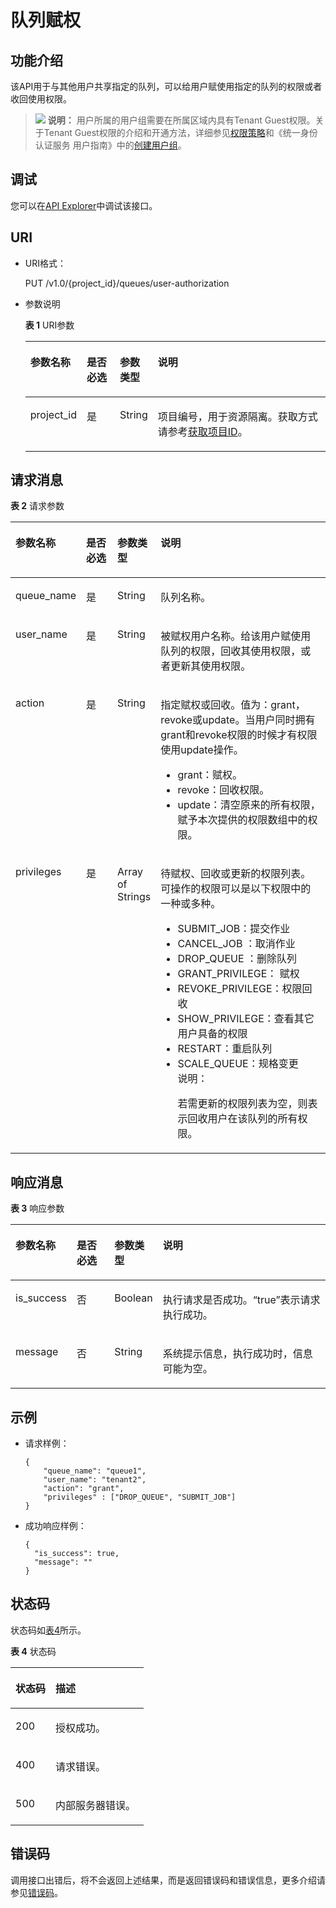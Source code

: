 # 队列赋权<a name="dli_02_0037"></a>

## 功能介绍<a name="sceddf7b9a0c84fc49214cbbbc5531e96"></a>

该API用于与其他用户共享指定的队列，可以给用户赋使用指定的队列的权限或者收回使用权限。

>![](public_sys-resources/icon-note.gif) **说明：** 
>用户所属的用户组需要在所属区域内具有Tenant Guest权限。关于Tenant Guest权限的介绍和开通方法，详细参见[权限策略](https://support.huaweicloud.com/usermanual-permissions/iam_01_0001.html)和《统一身份认证服务 用户指南》中的[创建用户组](https://support.huaweicloud.com/usermanual-iam/iam_03_0001.html)。

## 调试<a name="section556523314214"></a>

您可以在[API Explorer](https://apiexplorer.developer.huaweicloud.com/apiexplorer/doc?product=DLI&api=RegisterAuthorizedQueue)中调试该接口。

## URI<a name="s089f761f37bb406c802deb01d276ec5a"></a>

-   URI格式：

    PUT /v1.0/\{project\_id\}/queues/user-authorization

-   参数说明

    **表 1**  URI参数

    <a name="zh-cn_topic_0069077803_table60779388"></a>
    <table><thead align="left"><tr id="zh-cn_topic_0069077803_row61411666"><th class="cellrowborder" valign="top" width="13.58%" id="mcps1.2.5.1.1"><p id="a420a62a594f9410eaea229ffc8037a61"><a name="a420a62a594f9410eaea229ffc8037a61"></a><a name="a420a62a594f9410eaea229ffc8037a61"></a>参数名称</p>
    </th>
    <th class="cellrowborder" valign="top" width="11.52%" id="mcps1.2.5.1.2"><p id="zh-cn_topic_0069077803_p873025824211"><a name="zh-cn_topic_0069077803_p873025824211"></a><a name="zh-cn_topic_0069077803_p873025824211"></a>是否必选</p>
    </th>
    <th class="cellrowborder" valign="top" width="11.99%" id="mcps1.2.5.1.3"><p id="p164413358113"><a name="p164413358113"></a><a name="p164413358113"></a>参数类型</p>
    </th>
    <th class="cellrowborder" valign="top" width="62.91%" id="mcps1.2.5.1.4"><p id="a692d3cd97b464aed90ba6d841900a4a5"><a name="a692d3cd97b464aed90ba6d841900a4a5"></a><a name="a692d3cd97b464aed90ba6d841900a4a5"></a>说明</p>
    </th>
    </tr>
    </thead>
    <tbody><tr id="zh-cn_topic_0069077803_row48589216"><td class="cellrowborder" valign="top" width="13.58%" headers="mcps1.2.5.1.1 "><p id="zh-cn_topic_0069077803_p43412436"><a name="zh-cn_topic_0069077803_p43412436"></a><a name="zh-cn_topic_0069077803_p43412436"></a>project_id</p>
    </td>
    <td class="cellrowborder" valign="top" width="11.52%" headers="mcps1.2.5.1.2 "><p id="zh-cn_topic_0069077803_p26746391"><a name="zh-cn_topic_0069077803_p26746391"></a><a name="zh-cn_topic_0069077803_p26746391"></a>是</p>
    </td>
    <td class="cellrowborder" valign="top" width="11.99%" headers="mcps1.2.5.1.3 "><p id="p14454352120"><a name="p14454352120"></a><a name="p14454352120"></a>String</p>
    </td>
    <td class="cellrowborder" valign="top" width="62.91%" headers="mcps1.2.5.1.4 "><p id="p1310472724012"><a name="p1310472724012"></a><a name="p1310472724012"></a>项目编号，用于资源隔离。获取方式请参考<a href="获取项目ID.md">获取项目ID</a>。</p>
    </td>
    </tr>
    </tbody>
    </table>


## 请求消息<a name="s12a2bb8f04cb4cd3aab54cafd3774713"></a>

**表 2**  请求参数

<a name="zh-cn_topic_0069077913_table37651716"></a>
<table><thead align="left"><tr id="zh-cn_topic_0069077913_row4142140"><th class="cellrowborder" valign="top" width="13.5%" id="mcps1.2.5.1.1"><p id="a51d5445bbbc84f52a498a3ed190e346e"><a name="a51d5445bbbc84f52a498a3ed190e346e"></a><a name="a51d5445bbbc84f52a498a3ed190e346e"></a>参数名称</p>
</th>
<th class="cellrowborder" valign="top" width="12.73%" id="mcps1.2.5.1.2"><p id="a1e3bd8c29259430ca52ca80a971968ed"><a name="a1e3bd8c29259430ca52ca80a971968ed"></a><a name="a1e3bd8c29259430ca52ca80a971968ed"></a>是否必选</p>
</th>
<th class="cellrowborder" valign="top" width="10.18%" id="mcps1.2.5.1.3"><p id="a71de604936d14d959d699d4e2a8a6d47"><a name="a71de604936d14d959d699d4e2a8a6d47"></a><a name="a71de604936d14d959d699d4e2a8a6d47"></a>参数类型</p>
</th>
<th class="cellrowborder" valign="top" width="63.59%" id="mcps1.2.5.1.4"><p id="a9546312a16f74db3a8c8eef7413da6b3"><a name="a9546312a16f74db3a8c8eef7413da6b3"></a><a name="a9546312a16f74db3a8c8eef7413da6b3"></a>说明</p>
</th>
</tr>
</thead>
<tbody><tr id="zh-cn_topic_0069077913_row21898123"><td class="cellrowborder" valign="top" width="13.5%" headers="mcps1.2.5.1.1 "><p id="zh-cn_topic_0069077913_p28917527"><a name="zh-cn_topic_0069077913_p28917527"></a><a name="zh-cn_topic_0069077913_p28917527"></a>queue_name</p>
</td>
<td class="cellrowborder" valign="top" width="12.73%" headers="mcps1.2.5.1.2 "><p id="zh-cn_topic_0069077913_p60618311"><a name="zh-cn_topic_0069077913_p60618311"></a><a name="zh-cn_topic_0069077913_p60618311"></a>是</p>
</td>
<td class="cellrowborder" valign="top" width="10.18%" headers="mcps1.2.5.1.3 "><p id="zh-cn_topic_0069077913_p11136131"><a name="zh-cn_topic_0069077913_p11136131"></a><a name="zh-cn_topic_0069077913_p11136131"></a>String</p>
</td>
<td class="cellrowborder" valign="top" width="63.59%" headers="mcps1.2.5.1.4 "><p id="zh-cn_topic_0069077913_p29611444"><a name="zh-cn_topic_0069077913_p29611444"></a><a name="zh-cn_topic_0069077913_p29611444"></a>队列名称。</p>
</td>
</tr>
<tr id="zh-cn_topic_0069077913_row65176412"><td class="cellrowborder" valign="top" width="13.5%" headers="mcps1.2.5.1.1 "><p id="zh-cn_topic_0069077913_p44798039"><a name="zh-cn_topic_0069077913_p44798039"></a><a name="zh-cn_topic_0069077913_p44798039"></a>user_name</p>
</td>
<td class="cellrowborder" valign="top" width="12.73%" headers="mcps1.2.5.1.2 "><p id="zh-cn_topic_0069077913_p4762555"><a name="zh-cn_topic_0069077913_p4762555"></a><a name="zh-cn_topic_0069077913_p4762555"></a>是</p>
</td>
<td class="cellrowborder" valign="top" width="10.18%" headers="mcps1.2.5.1.3 "><p id="zh-cn_topic_0069077913_p50222638"><a name="zh-cn_topic_0069077913_p50222638"></a><a name="zh-cn_topic_0069077913_p50222638"></a>String</p>
</td>
<td class="cellrowborder" valign="top" width="63.59%" headers="mcps1.2.5.1.4 "><p id="zh-cn_topic_0069077913_p41501915"><a name="zh-cn_topic_0069077913_p41501915"></a><a name="zh-cn_topic_0069077913_p41501915"></a>被赋权用户名称。给该用户赋使用队列的权限，回收其使用权限，或者更新其使用权限。</p>
</td>
</tr>
<tr id="zh-cn_topic_0069077913_row37972918"><td class="cellrowborder" valign="top" width="13.5%" headers="mcps1.2.5.1.1 "><p id="zh-cn_topic_0069077913_p55907498"><a name="zh-cn_topic_0069077913_p55907498"></a><a name="zh-cn_topic_0069077913_p55907498"></a>action</p>
</td>
<td class="cellrowborder" valign="top" width="12.73%" headers="mcps1.2.5.1.2 "><p id="zh-cn_topic_0069077913_p32213483"><a name="zh-cn_topic_0069077913_p32213483"></a><a name="zh-cn_topic_0069077913_p32213483"></a>是</p>
</td>
<td class="cellrowborder" valign="top" width="10.18%" headers="mcps1.2.5.1.3 "><p id="zh-cn_topic_0069077913_p59155296"><a name="zh-cn_topic_0069077913_p59155296"></a><a name="zh-cn_topic_0069077913_p59155296"></a>String</p>
</td>
<td class="cellrowborder" valign="top" width="63.59%" headers="mcps1.2.5.1.4 "><p id="zh-cn_topic_0069077913_p26849649"><a name="zh-cn_topic_0069077913_p26849649"></a><a name="zh-cn_topic_0069077913_p26849649"></a>指定赋权或回收。值为：grant，revoke或update。当用户同时拥有grant和revoke权限的时候才有权限使用update操作。</p>
<a name="ul47762655161943"></a><a name="ul47762655161943"></a><ul id="ul47762655161943"><li>grant：赋权。</li><li>revoke：回收权限。</li><li>update：清空原来的所有权限，赋予本次提供的权限数组中的权限。</li></ul>
</td>
</tr>
<tr id="row142119511444"><td class="cellrowborder" valign="top" width="13.5%" headers="mcps1.2.5.1.1 "><p id="p742117519441"><a name="p742117519441"></a><a name="p742117519441"></a>privileges</p>
</td>
<td class="cellrowborder" valign="top" width="12.73%" headers="mcps1.2.5.1.2 "><p id="p1942117524415"><a name="p1942117524415"></a><a name="p1942117524415"></a>是</p>
</td>
<td class="cellrowborder" valign="top" width="10.18%" headers="mcps1.2.5.1.3 "><p id="p16421195114410"><a name="p16421195114410"></a><a name="p16421195114410"></a>Array of Strings</p>
</td>
<td class="cellrowborder" valign="top" width="63.59%" headers="mcps1.2.5.1.4 "><p id="p96314379434"><a name="p96314379434"></a><a name="p96314379434"></a>待赋权、回收或更新的权限列表。可操作的权限可以是以下权限中的一种或多种。</p>
<a name="ul166010412433"></a><a name="ul166010412433"></a><ul id="ul166010412433"><li>SUBMIT_JOB：提交作业</li><li>CANCEL_JOB ：取消作业</li><li>DROP_QUEUE  ：删除队列</li><li>GRANT_PRIVILEGE： 赋权</li><li>REVOKE_PRIVILEGE：权限回收</li><li>SHOW_PRIVILEGE：查看其它用户具备的权限</li><li>RESTART：重启队列</li><li>SCALE_QUEUE：规格变更<div class="note" id="note1903424155315"><a name="note1903424155315"></a><a name="note1903424155315"></a><span class="notetitle"> 说明： </span><div class="notebody"><p id="p1990317247534"><a name="p1990317247534"></a><a name="p1990317247534"></a>若需更新的权限列表为空，则表示回收用户在该队列的所有权限。</p>
</div></div>
</li></ul>
</td>
</tr>
</tbody>
</table>

## 响应消息<a name="sa1f1a27b463a4b4aaad3505d949195ad"></a>

**表 3**  响应参数

<a name="zh-cn_topic_0069077913_table49681121"></a>
<table><thead align="left"><tr id="zh-cn_topic_0069077913_row17907755"><th class="cellrowborder" valign="top" width="13.139999999999999%" id="mcps1.2.5.1.1"><p id="p5481173914437"><a name="p5481173914437"></a><a name="p5481173914437"></a>参数名称</p>
</th>
<th class="cellrowborder" valign="top" width="13.469999999999999%" id="mcps1.2.5.1.2"><p id="p64816395439"><a name="p64816395439"></a><a name="p64816395439"></a>是否必选</p>
</th>
<th class="cellrowborder" valign="top" width="11.469999999999999%" id="mcps1.2.5.1.3"><p id="p16481153917437"><a name="p16481153917437"></a><a name="p16481153917437"></a>参数类型</p>
</th>
<th class="cellrowborder" valign="top" width="61.919999999999995%" id="mcps1.2.5.1.4"><p id="p20481139134318"><a name="p20481139134318"></a><a name="p20481139134318"></a>说明</p>
</th>
</tr>
</thead>
<tbody><tr id="zh-cn_topic_0069077913_row49887316"><td class="cellrowborder" valign="top" width="13.139999999999999%" headers="mcps1.2.5.1.1 "><p id="zh-cn_topic_0069077913_p14340816"><a name="zh-cn_topic_0069077913_p14340816"></a><a name="zh-cn_topic_0069077913_p14340816"></a>is_success</p>
</td>
<td class="cellrowborder" valign="top" width="13.469999999999999%" headers="mcps1.2.5.1.2 "><p id="p147387311104"><a name="p147387311104"></a><a name="p147387311104"></a>否</p>
</td>
<td class="cellrowborder" valign="top" width="11.469999999999999%" headers="mcps1.2.5.1.3 "><p id="zh-cn_topic_0069077913_p3472406"><a name="zh-cn_topic_0069077913_p3472406"></a><a name="zh-cn_topic_0069077913_p3472406"></a>Boolean</p>
</td>
<td class="cellrowborder" valign="top" width="61.919999999999995%" headers="mcps1.2.5.1.4 "><p id="p12191815131512"><a name="p12191815131512"></a><a name="p12191815131512"></a>执行请求是否成功。<span class="parmvalue" id="parmvalue62492715161030"><a name="parmvalue62492715161030"></a><a name="parmvalue62492715161030"></a>“true”</span>表示请求执行成功。</p>
</td>
</tr>
<tr id="zh-cn_topic_0069077913_row48356531"><td class="cellrowborder" valign="top" width="13.139999999999999%" headers="mcps1.2.5.1.1 "><p id="zh-cn_topic_0069077913_p24564930"><a name="zh-cn_topic_0069077913_p24564930"></a><a name="zh-cn_topic_0069077913_p24564930"></a>message</p>
</td>
<td class="cellrowborder" valign="top" width="13.469999999999999%" headers="mcps1.2.5.1.2 "><p id="p27388331015"><a name="p27388331015"></a><a name="p27388331015"></a>否</p>
</td>
<td class="cellrowborder" valign="top" width="11.469999999999999%" headers="mcps1.2.5.1.3 "><p id="zh-cn_topic_0069077913_p42128507"><a name="zh-cn_topic_0069077913_p42128507"></a><a name="zh-cn_topic_0069077913_p42128507"></a>String</p>
</td>
<td class="cellrowborder" valign="top" width="61.919999999999995%" headers="mcps1.2.5.1.4 "><p id="p32201159156"><a name="p32201159156"></a><a name="p32201159156"></a>系统提示信息，执行成功时，信息可能为空。</p>
</td>
</tr>
</tbody>
</table>

## 示例<a name="section9820224152937"></a>

-   请求样例：

    ```
    {
        "queue_name": "queue1",
        "user_name": "tenant2",
        "action": "grant",
        "privileges" : ["DROP_QUEUE", "SUBMIT_JOB"]
    }
    ```

-   成功响应样例：

    ```
    {
      "is_success": true,
      "message": ""
    }
    ```


## 状态码<a name="sf39cfd445ad24e9e82754fcb0027179d"></a>

状态码如[表4](#tb12870f1c5f24b27abd55ca24264af36)所示。

**表 4**  状态码

<a name="tb12870f1c5f24b27abd55ca24264af36"></a>
<table><thead align="left"><tr id="r8d54231f95b14c01a5e55e95f3b2e838"><th class="cellrowborder" valign="top" width="30%" id="mcps1.2.3.1.1"><p id="ab49d21f312644072a331f43e92baf853"><a name="ab49d21f312644072a331f43e92baf853"></a><a name="ab49d21f312644072a331f43e92baf853"></a>状态码</p>
</th>
<th class="cellrowborder" valign="top" width="70%" id="mcps1.2.3.1.2"><p id="aea1d3bd107bb4c499da79a88832d256c"><a name="aea1d3bd107bb4c499da79a88832d256c"></a><a name="aea1d3bd107bb4c499da79a88832d256c"></a>描述</p>
</th>
</tr>
</thead>
<tbody><tr id="r211ad4eb571d4d938e5579998723174e"><td class="cellrowborder" valign="top" width="30%" headers="mcps1.2.3.1.1 "><p id="a3153e07b3a9749adba92599fe6628fbf"><a name="a3153e07b3a9749adba92599fe6628fbf"></a><a name="a3153e07b3a9749adba92599fe6628fbf"></a>200</p>
</td>
<td class="cellrowborder" valign="top" width="70%" headers="mcps1.2.3.1.2 "><p id="p10675142010516"><a name="p10675142010516"></a><a name="p10675142010516"></a>授权成功。</p>
</td>
</tr>
<tr id="row44937531727"><td class="cellrowborder" valign="top" width="30%" headers="mcps1.2.3.1.1 "><p id="p184941532219"><a name="p184941532219"></a><a name="p184941532219"></a>400</p>
</td>
<td class="cellrowborder" valign="top" width="70%" headers="mcps1.2.3.1.2 "><p id="p2049413539219"><a name="p2049413539219"></a><a name="p2049413539219"></a>请求错误。</p>
</td>
</tr>
<tr id="row11188531568"><td class="cellrowborder" valign="top" width="30%" headers="mcps1.2.3.1.1 "><p id="p31891733561"><a name="p31891733561"></a><a name="p31891733561"></a>500</p>
</td>
<td class="cellrowborder" valign="top" width="70%" headers="mcps1.2.3.1.2 "><p id="p1789413865719"><a name="p1789413865719"></a><a name="p1789413865719"></a>内部服务器错误。</p>
</td>
</tr>
</tbody>
</table>

## 错误码<a name="section13596141025715"></a>

调用接口出错后，将不会返回上述结果，而是返回错误码和错误信息，更多介绍请参见[错误码](错误码.md)。

